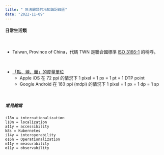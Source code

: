 ```yaml
---
title: " 無法歸類的冷知識記錄區"
date: "2022-11-09"
---
```


#### 日常生活類

</br>

* Taiwan, Province of China，代碼 TWN 是聯合國標準 [ISO 3166-1](https://zh.m.wikipedia.org/zh-tw/ISO_3166-1) 的稱呼。

</br>

* [「點、線、面」的度量單位](https://www.ernestchiang.com/zh/posts/2022/display-measurement-units/)
    * Apple iOS 在 72 ppi 的情況下 1 pixel = 1 px = 1 pt = 1 DTP point 
    * Google Android 在 160 ppi (mdpi) 的情況下 1 pixel = 1 px = 1 dp = 1 sp


</br>

##### 常見縮寫
```shell
i18n = internationalization
l10n = localization
a11y = accessibility
k8s = Kubernetes
i14y = interoperability
o16n = Operationalization
m11y = measurability
o11y = observability
```

